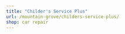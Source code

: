 ```yaml
---
title: "Childer's Service Plus"
url: /mountain-grove/childers-service-plus/
shop: car repair
---
```

